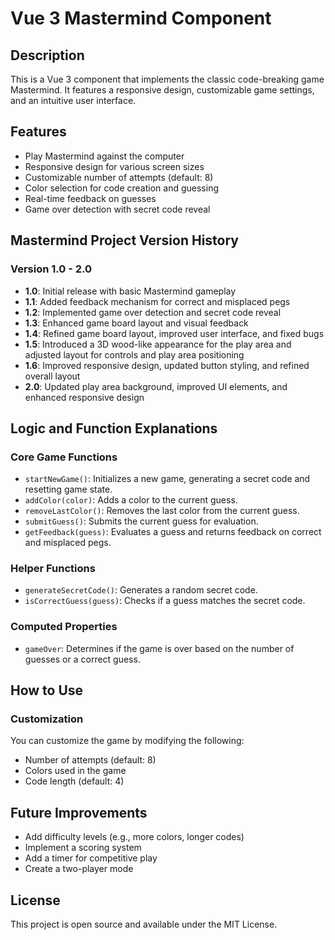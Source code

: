 # Vue 3 Mastermind Component

## Description

This is a Vue 3 component that implements the classic code-breaking game Mastermind. It features a responsive design, customizable game settings, and an intuitive user interface.

## Features

- Play Mastermind against the computer
- Responsive design for various screen sizes
- Customizable number of attempts (default: 8)
- Color selection for code creation and guessing
- Real-time feedback on guesses
- Game over detection with secret code reveal

## Mastermind Project Version History

### Version 1.0 - 2.0

- **1.0**: Initial release with basic Mastermind gameplay
- **1.1**: Added feedback mechanism for correct and misplaced pegs
- **1.2**: Implemented game over detection and secret code reveal
- **1.3**: Enhanced game board layout and visual feedback
- **1.4**: Refined game board layout, improved user interface, and fixed bugs
- **1.5**: Introduced a 3D wood-like appearance for the play area and adjusted layout for controls and play area positioning
- **1.6**: Improved responsive design, updated button styling, and refined overall layout
- **2.0**: Updated play area background, improved UI elements, and enhanced responsive design

## Logic and Function Explanations

### Core Game Functions

- `startNewGame()`: Initializes a new game, generating a secret code and resetting game state.
- `addColor(color)`: Adds a color to the current guess.
- `removeLastColor()`: Removes the last color from the current guess.
- `submitGuess()`: Submits the current guess for evaluation.
- `getFeedback(guess)`: Evaluates a guess and returns feedback on correct and misplaced pegs.

### Helper Functions

- `generateSecretCode()`: Generates a random secret code.
- `isCorrectGuess(guess)`: Checks if a guess matches the secret code.

### Computed Properties

- `gameOver`: Determines if the game is over based on the number of guesses or a correct guess.

## How to Use

### Customization

You can customize the game by modifying the following:

- Number of attempts (default: 8)
- Colors used in the game
- Code length (default: 4)

## Future Improvements

- Add difficulty levels (e.g., more colors, longer codes)
- Implement a scoring system
- Add a timer for competitive play
- Create a two-player mode

## License

This project is open source and available under the MIT License.

